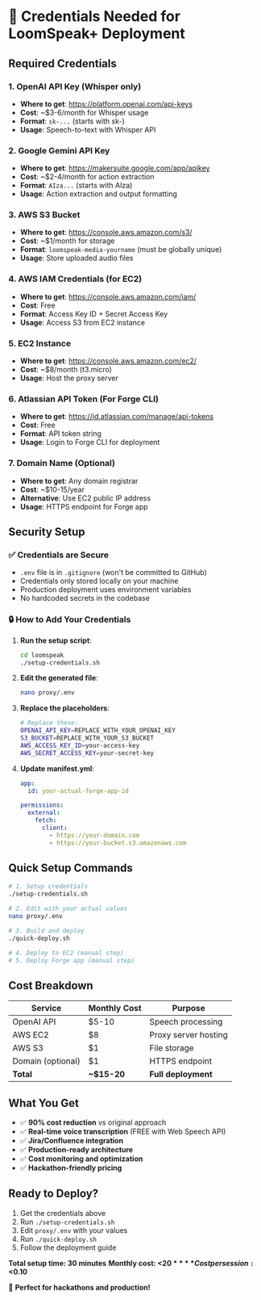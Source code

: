 # 🔑 Credentials Needed for LoomSpeak+ Deployment

## Required Credentials

### 1. OpenAI API Key (Whisper only)
- **Where to get**: https://platform.openai.com/api-keys
- **Cost**: ~$3-6/month for Whisper usage
- **Format**: `sk-...` (starts with sk-)
- **Usage**: Speech-to-text with Whisper API

### 2. Google Gemini API Key
- **Where to get**: https://makersuite.google.com/app/apikey
- **Cost**: ~$2-4/month for action extraction
- **Format**: `AIza...` (starts with AIza)
- **Usage**: Action extraction and output formatting

### 3. AWS S3 Bucket
- **Where to get**: https://console.aws.amazon.com/s3/
- **Cost**: ~$1/month for storage
- **Format**: `loomspeak-media-yourname` (must be globally unique)
- **Usage**: Store uploaded audio files

### 4. AWS IAM Credentials (for EC2)
- **Where to get**: https://console.aws.amazon.com/iam/
- **Cost**: Free
- **Format**: Access Key ID + Secret Access Key
- **Usage**: Access S3 from EC2 instance

### 5. EC2 Instance
- **Where to get**: https://console.aws.amazon.com/ec2/
- **Cost**: ~$8/month (t3.micro)
- **Usage**: Host the proxy server

### 6. Atlassian API Token (For Forge CLI)
- **Where to get**: https://id.atlassian.com/manage/api-tokens
- **Cost**: Free
- **Format**: API token string
- **Usage**: Login to Forge CLI for deployment

### 7. Domain Name (Optional)
- **Where to get**: Any domain registrar
- **Cost**: ~$10-15/year
- **Alternative**: Use EC2 public IP address
- **Usage**: HTTPS endpoint for Forge app

## Security Setup

### ✅ Credentials are Secure
- `.env` file is in `.gitignore` (won't be committed to GitHub)
- Credentials only stored locally on your machine
- Production deployment uses environment variables
- No hardcoded secrets in the codebase

### 🔒 How to Add Your Credentials

1. **Run the setup script**:
   ```bash
   cd loomspeak
   ./setup-credentials.sh
   ```

2. **Edit the generated file**:
   ```bash
   nano proxy/.env
   ```

3. **Replace the placeholders**:
   ```bash
   # Replace these:
   OPENAI_API_KEY=REPLACE_WITH_YOUR_OPENAI_KEY
   S3_BUCKET=REPLACE_WITH_YOUR_S3_BUCKET
   AWS_ACCESS_KEY_ID=your-access-key
   AWS_SECRET_ACCESS_KEY=your-secret-key
   ```

4. **Update manifest.yml**:
   ```yaml
   app:
     id: your-actual-forge-app-id
   
   permissions:
     external:
       fetch:
         client:
           - https://your-domain.com
           - https://your-bucket.s3.amazonaws.com
   ```

## Quick Setup Commands

```bash
# 1. Setup credentials
./setup-credentials.sh

# 2. Edit with your actual values
nano proxy/.env

# 3. Build and deploy
./quick-deploy.sh

# 4. Deploy to EC2 (manual step)
# 5. Deploy Forge app (manual step)
```

## Cost Breakdown

| Service | Monthly Cost | Purpose |
|---------|-------------|---------|
| OpenAI API | $5-10 | Speech processing |
| AWS EC2 | $8 | Proxy server hosting |
| AWS S3 | $1 | File storage |
| Domain (optional) | $1 | HTTPS endpoint |
| **Total** | **~$15-20** | **Full deployment** |

## What You Get

- ✅ **90% cost reduction** vs original approach
- ✅ **Real-time voice transcription** (FREE with Web Speech API)
- ✅ **Jira/Confluence integration**
- ✅ **Production-ready architecture**
- ✅ **Cost monitoring and optimization**
- ✅ **Hackathon-friendly pricing**

## Ready to Deploy?

1. Get the credentials above
2. Run `./setup-credentials.sh`
3. Edit `proxy/.env` with your values
4. Run `./quick-deploy.sh`
5. Follow the deployment guide

**Total setup time: 30 minutes**
**Monthly cost: <$20**
**Cost per session: <$0.10**

🎉 **Perfect for hackathons and production!**
